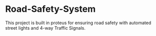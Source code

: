 # Road-Safety-System
This project is built in proteus for ensuring road safety with automated street lights and 4-way Traffic Signals.
